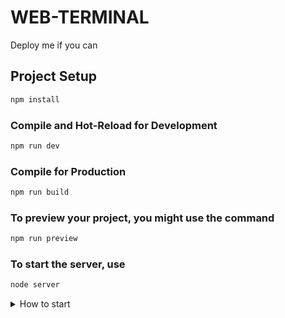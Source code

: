 # WEB-TERMINAL
Deploy me if you can

## Project Setup

```sh
npm install
```

### Compile and Hot-Reload for Development

```sh
npm run dev
```

### Compile for Production

```sh
npm run build
```

### To preview your project, you might use the command

```sh
npm run preview
```

### To start the server, use
```sh
node server
```

<details>
      <summary>How to start</summary>

    write help


